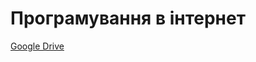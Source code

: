 # Програмування в інтернет

[Google Drive](https://drive.google.com/drive/folders/1MznIXWe_k4ShNqop7Ks6S8TrPtjuOPli?usp=sharing)